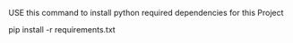 USE this command to install python required dependencies for this Project

pip install -r requirements.txt
